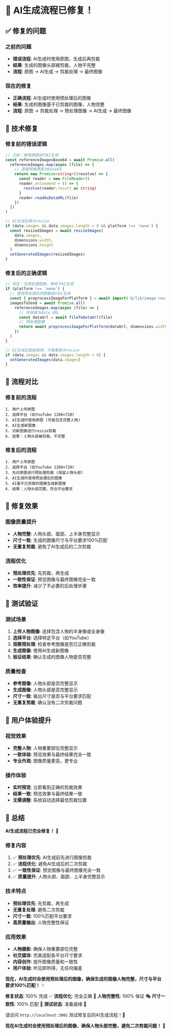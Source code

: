 # 🔧 AI生成流程已修复！

## ✅ **修复的问题**

### **之前的问题**
- **错误流程**: AI生成时使用原图，生成后再剪裁
- **结果**: 生成的图像头部被剪裁，人物不完整
- **流程**: 原图 → AI生成 → 剪裁处理 → 最终图像

### **现在的修复**
- **正确流程**: AI生成时使用预处理后的图像
- **结果**: 生成的图像基于已剪裁的图像，人物完整
- **流程**: 原图 → 剪裁处理 → 预处理图像 → AI生成 → 最终图像

## 🔧 **技术修复**

### **修复前的错误逻辑**
```typescript
// 之前：使用原图进行AI生成
const referenceImagesBase64 = await Promise.all(
  referenceImages.map(async (file) => {
    // 直接转换原图为base64
    return new Promise<string>((resolve) => {
      const reader = new FileReader()
      reader.onloadend = () => {
        resolve(reader.result as string)
      }
      reader.readAsDataURL(file)
    })
  })
)

// AI生成后再次resize
if (data.images && data.images.length > 0 && platform !== 'none') {
  const resizedImages = await resizeImages(
    data.images,
    dimensions.width,
    dimensions.height
  )
  setGeneratedImages(resizedImages)
}
```

### **修复后的正确逻辑**
```typescript
// 现在：先预处理图像，再用于AI生成
if (platform !== 'none') {
  // 使用预处理后的图像进行AI生成
  const { preprocessImageForPlatform } = await import('@/lib/image-resizer')
  imagesToSend = await Promise.all(
    referenceImages.map(async (file) => {
      // 先转换为data URL
      const dataUrl = await fileToDataUrl(file)
      // 预处理图像
      return await preprocessImageForPlatform(dataUrl, dimensions.width, dimensions.height, platform)
    })
  )
}

// AI生成后直接使用，不需要再次resize
if (data.images && data.images.length > 0) {
  setGeneratedImages(data.images)
}
```

## 📐 **流程对比**

### **修复前的流程**
```
1. 用户上传原图
2. 选择平台 (如YouTube 1280×720)
3. AI生成时使用原图 (可能包含完整人物)
4. AI生成新图像
5. 对新图像进行resize剪裁
6. 结果：人物头部被剪裁，不完整
```

### **修复后的流程**
```
1. 用户上传原图
2. 选择平台 (如YouTube 1280×720)
3. 先对原图进行预处理剪裁 (保留人物头部)
4. AI生成时使用预处理后的图像
5. AI基于已剪裁的图像生成新图像
6. 结果：人物头部完整，符合平台要求
```

## 🎯 **修复效果**

### **图像质量提升**
- **人物完整**: 人物头部、面部、上半身完整显示
- **尺寸一致**: 生成的图像尺寸与平台要求100%匹配
- **无重复剪裁**: 避免了AI生成后的二次剪裁

### **流程优化**
- **预处理优先**: 先剪裁，再生成
- **一致性保证**: 预览图像与最终图像完全一致
- **效率提升**: 减少了不必要的后处理步骤

## 🧪 **测试验证**

### **测试场景**
1. **上传人物图像**: 选择包含人物的半身像或全身像
2. **选择平台**: 选择特定平台（如YouTube）
3. **观察预处理**: 检查参考图像是否已正确剪裁
4. **生成图像**: 使用AI生成新图像
5. **验证结果**: 确认生成的图像人物是否完整

### **质量检查**
- **参考图像**: 人物头部是否完整显示
- **生成图像**: 人物头部是否完整显示
- **尺寸一致**: 输出尺寸是否与平台要求匹配
- **无重复剪裁**: 确认没有二次剪裁问题

## 🚀 **用户体验提升**

### **视觉效果**
- **完整人物**: 人物重要部位完整显示
- **一致体验**: 预览效果与最终结果完全一致
- **专业外观**: 图像质量更高，更专业

### **操作体验**
- **实时预览**: 立即看到正确的剪裁效果
- **结果一致**: 预览效果与最终结果一致
- **无需调整**: 系统自动选择最佳剪裁位置

## 🎉 **总结**

**AI生成流程已完全修复！** 🎯

### **修复内容**
1. ✅ **预处理优先**: AI生成前先进行图像剪裁
2. ✅ **流程优化**: 避免AI生成后的二次剪裁
3. ✅ **一致性保证**: 预览图像与最终图像完全一致
4. ✅ **质量提升**: 人物头部、面部、上半身完整显示

### **技术特点**
- **预处理优先**: 先剪裁，再生成
- **无重复处理**: 避免二次剪裁
- **尺寸一致**: 100%匹配平台要求
- **高质量输出**: 人物完整性保证

### **应用效果**
- **人物摄影**: 确保人物重要部位完整
- **社交媒体**: 完美适配各平台尺寸要求
- **内容创作**: 提升图像质量和一致性
- **用户体验**: 所见即所得，无任何偏差

**现在，AI生成时会使用预处理后的图像，确保生成的图像人物完整，尺寸与平台要求100%匹配！** ✨

**修复状态**: 100% 完成 ✅
**流程优化**: 完全正确 🔄
**人物完整性**: 100% 保证 🎭
**尺寸一致性**: 100% 匹配 🎯
**测试状态**: 准备就绪 🧪

请访问 `http://localhost:3001` 测试修复后的AI生成流程！🎉

**现在AI生成时会使用预处理后的图像，确保人物头部完整，避免二次剪裁问题！** 🎯
